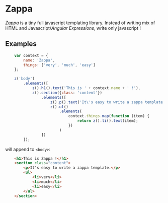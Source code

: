 # Zappa

*Zappa* is a tiny full javascript templating library. Instead of writing mix of HTML and Javascript/*Angular Expressions*, write only javascript !

## Examples

```javascript
    var context = {
        name: 'Zappa',
        things: ['very', 'much', 'easy']
    };

    z('body')
        .elements([
            z().h1().text('This is ' + context.name + ' !'),
            z().section({class: 'content'})
                .elements([
                    z().p().text('It\'s easy to write a zappa template.'),
                    z().ul()
                        .elements(
                            context.things.map(function (item) {
                                return z().li().text(item); 
                            })
                        )
                ])
        ]);
```

will append to `<body>`:

```html
    <h1>This is Zappa !</h1>
    <section class="content">
        <p>It's easy to write a zappa template.</p>
        <ul>
            <li>very</li>
            <li>much</li>
            <li>easy</li>
        </ul>
    </section>
```